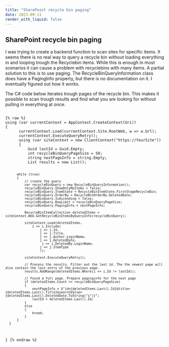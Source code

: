 ```yaml
---
title: "SharePoint recycle bin paging"
date: 2023-09-11
render_with_liquid: false
---
```

SharePoint recycle bin paging
---
<p>
I was trying to create a backend function to scan sites for specific items. It seems there is no real way to query a recycle bin without loading everything in and looping trough the Recyclebin items.
While this is enough in most scenarios it can cause a problem with recyclebins with many items. A partial solution to this is to use paging. The RecycleBinQueryInformation class does have a PagingInfo property, but there is no documentation on it.
I eventually figured out how it works. 
</p>
<p>
  The C# code below iterates trough pages of the recycle bin. This makes it possible to scan trough results and find what you are looking for without pulling in everything at once.
</p>
<code>
{% raw %}
using (var currentContext = AppContext.CreateContext(Uri))
{  
      currentContext.Load(currentContext.Site.RootWeb, w => w.Url);
      currentContext.ExecuteQueryRetry();
      using (var siteContext = new ClientContext("https://YourSite"))      
      {
          Guid lastId = Guid.Empty;
          int recycleBinQueryPageSize = 50;
          string nextPageInfo = string.Empty;  
          List<RecycleBinItem> results = new List<RecycleBinItem>();  
            
          while (true)
          {
              // create the query
              var recycleBinQuery = new RecycleBinQueryInformation();
              recycleBinQuery.ShowOnlyMyItems = false;
              recycleBinQuery.ItemState = RecycleBinItemState.FirstStageRecycleBin;
              recycleBinQuery.OrderBy = RecycleBinOrderBy.DeletedDate;
              recycleBinQuery.IsAscending = false;
              recycleBinQuery.RowLimit = recycleBinQueryPageSize;
              recycleBinQuery.PagingInfo = nextPageInfo;
              
              RecycleBinItemCollection deletedItems = siteContext.Web.GetRecycleBinItemsByQueryInfo(recycleBinQuery);  
              
              siteContext.Load(deletedItems,
                  i => i.Include(
                      j => j.Id,
                      j => j.Title,
                      j => j.Author.LoginName,
                      j => j.DeletedDate,
                       j => j.DeletedBy.LoginName,
                      j => j.ItemType
                      ));
                      
              siteContext.ExecuteQueryRetry();  
              
              // Process the results. Filter out the last id. The the newest page will also contain the last entry of the previous page.
              results.AddRange(deletedItems.Where(i => i.Id != lastId));  
              
              // Found a full page. Prepare paginginfo for the next page
              if (deletedItems.Count >= recycleBinQueryPageSize)
              {
                  nextPageInfo = $"id={deletedItems.Last().Id}&title={deletedItems.Last().Title}&searchValue={deletedItems.Last().DeletedDate.ToString("s")}";
                  lastId = deletedItems.Last().Id;
              }
              else
              {
                  break;
              }
          }
      }
  }
  {% endraw %}
</code>
